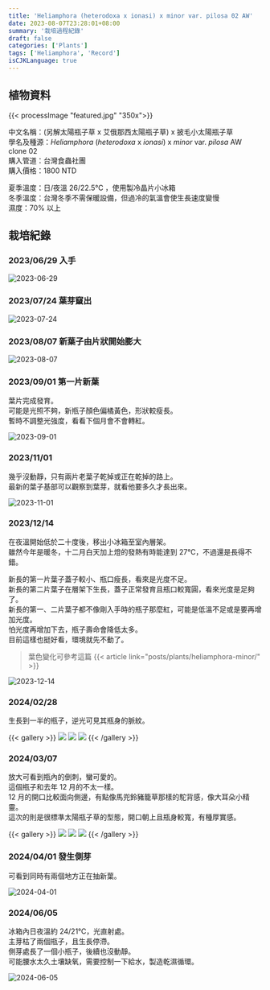 ```yaml
---
title: 'Heliamphora (heterodoxa x ionasi) x minor var. pilosa 02 AW'
date: 2023-08-07T23:28:01+08:00
summary: '栽培過程紀錄'
draft: false
categories: ['Plants']
tags: ['Heliamphora', 'Record']
isCJKLanguage: true
---
```


## 植物資料

{{< processImage "featured.jpg" "350x">}}

中文名稱：(另解太陽瓶子草 x 艾俄那西太陽瓶子草) x 披毛小太陽瓶子草  
學名及種源：*Heliamphora* (*heterodoxa* x *ionasi*) x *minor* var. *pilosa* AW clone 02  
購入管道：台灣食蟲社團  
購入價格：1800 NTD

夏季溫度：日/夜溫 26/22.5℃ ，使用製冷晶片小冰箱  
冬季溫度：台灣冬季不需保暖設備，但過冷的氣溫會使生長速度變慢  
濕度：70% 以上

## 栽培紀錄

### 2023/06/29 入手

![2023-06-29](./images/2023-06-29.jpg)

### 2023/07/24 葉芽竄出

![2023-07-24](./images/2023-07-24.jpg)

### 2023/08/07 新葉子由片狀開始膨大

![2023-08-07](./images/2023-08-07.jpg)

### 2023/09/01 第一片新葉

葉片完成發育。  
可能是光照不夠，新瓶子顏色偏橘黃色，形狀較瘦長。  
暫時不調整光強度，看看下個月會不會轉紅。  

![2023-09-01](./images/2023-09-01.jpg)

### 2023/11/01

幾乎沒動靜，只有兩片老葉子乾掉或正在乾掉的路上。  
最新的葉子基部可以觀察到葉芽，就看他要多久才長出來。  

![2023-11-01](./images/2023-11-01.jpg)

### 2023/12/14

在夜溫開始低於二十度後，移出小冰箱至室內層架。  
雖然今年是暖冬，十二月白天加上燈的發熱有時能達到 27℃，不過還是長得不錯。  

新長的第一片葉子蓋子較小、瓶口瘦長，看來是光度不足。  
新長的第二片葉子在層架下生長，蓋子正常發育且瓶口較寬圓，看來光度是足夠了。  
新長的第一、二片葉子都不像剛入手時的瓶子那麼紅，可能是低溫不足或是要再增加光度。  
怕光度再增加下去，瓶子壽命會降低太多。  
目前這樣也挺好看，環境就先不動了。  

> 葉色變化可參考這篇
> {{< article  link="posts/plants/heliamphora-minor/" >}}

![2023-12-14](./images/2023-12-14.jpg)

### 2024/02/28

生長到一半的瓶子，逆光可見其瓶身的脈紋。  

{{< gallery >}}
  <img src="./images/2024-02-28(1).jpg" class="grid-w33">
  <img src="./images/2024-02-28(2).jpg" class="grid-w33">
  <img src="./images/2024-02-28(3).jpg" class="grid-w33">
{{< /gallery >}}

### 2024/03/07

放大可看到瓶內的倒刺，蠻可愛的。  
這個瓶子和去年 12 月的不太一樣。  
12 月的開口比較面向側邊，有點像馬兜鈴豬籠草那樣的駝背感，像大耳朵小精靈。  
這次的則是很標準太陽瓶子草的型態，開口朝上且瓶身較寬，有種厚實感。  

{{< gallery >}}
  <img src="./images/2024-03-07(1).jpg" class="grid-w33">
  <img src="./images/2024-03-07(2).jpg" class="grid-w33">
  <img src="./images/2024-03-07(3).jpg" class="grid-w33">
{{< /gallery >}}

### 2024/04/01 發生側芽

可看到同時有兩個地方正在抽新葉。  

![2024-04-01](./images/2024-04-01.jpg)

### 2024/06/05

冰箱內日夜溫約 24/21℃，光直射處。  
主芽枯了兩個瓶子，且生長停滯。  
側芽處長了一個小瓶子，後續也沒動靜。  
可能腰水太久土壤缺氧，需要控制一下給水，製造乾濕循環。  

![2024-06-05](./images/2024-06-05.jpg)
